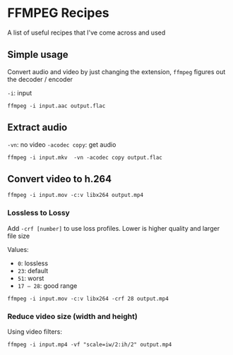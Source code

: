 # FFMPEG Recipes

A list of useful recipes that I've come across and used

## Simple usage

Convert audio and video by just changing the extension, `ffmpeg` figures out the decoder / encoder

`-i`: input

```
ffmpeg -i input.aac output.flac
```

## Extract audio

`-vn`: no video
`-acodec copy`: get audio

```
ffmpeg -i input.mkv  -vn -acodec copy output.flac
```

## Convert video to h.264

```
ffmpeg -i input.mov -c:v libx264 output.mp4
```

### Lossless to Lossy
Add `-crf [number]` to use loss profiles. Lower is higher quality and larger file size

Values:
- `0`: lossless
- `23`: default
- `51`: worst
- `17 – 28`: good range

```
ffmpeg -i input.mov -c:v libx264 -crf 28 output.mp4
```

### Reduce video size (width and height)

Using video filters:

```
ffmpeg -i input.mp4 -vf "scale=iw/2:ih/2" output.mp4
```